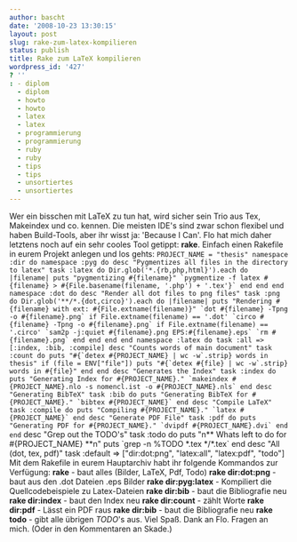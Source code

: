 ```yaml
---
author: bascht
date: '2008-10-23 13:30:15'
layout: post
slug: rake-zum-latex-kompilieren
status: publish
title: Rake zum LaTeX kompilieren
wordpress_id: '427'
? ''
: - diplom
  - diplom
  - howto
  - howto
  - latex
  - latex
  - programmierung
  - programmierung
  - ruby
  - ruby
  - tips
  - tips
  - unsortiertes
  - unsortiertes
---
```


Wer ein bisschen mit LaTeX zu tun hat, wird sicher sein Trio aus
Tex, Makeindex und co. kennen. Die meisten IDE's sind zwar schon
flexibel und haben Build-Tools, aber ihr wisst ja: 'Because I Can'.
Flo hat mich daher letztens noch auf ein sehr cooles Tool getippt:
**rake**. Einfach einen Rakefile in eurem Projekt anlegen und los
gehts:
`` PROJECT_NAME = "thesis" namespace :dir do namespace :pyg do desc "Pygmentizes all files in the directory to latex" task :latex do Dir.glob('*.{rb,php,html}').each do |filename| puts "pygmentizing #{filename}" `pygmentize -f latex #{filename} > #{File.basename(filename, '.php') + '.tex'}` end end end namespace :dot do desc "Render all dot files to png files" task :png do Dir.glob('**/*.{dot,circo}').each do |filename| puts "Rendering #{filename} with ext: #{File.extname(filename)}" `dot #{filename} -Tpng -o #{filename}.png` if File.extname(filename) == '.dot' `circo #{filename} -Tpng -o #{filename}.png` if File.extname(filename) == '.circo' `sam2p -j:quiet #{filename}.png EPS:#{filename}.eps` `rm #{filename}.png` end end end end namespace :latex do task :all => [:index, :bib, :compile] desc "Counts words of main document" task :count do puts "#{`detex #{PROJECT_NAME} | wc -w`.strip} words in thesis" if (file = ENV["file"]) puts "#{`detex #{file} | wc -w`.strip} words in #{file}" end end desc "Generates the Index" task :index do puts "Generating Index for #{PROJECT_NAME}." `makeindex #{PROJECT_NAME}.nlo -s nomencl.ist -o #{PROJECT_NAME}.nls` end desc "Generating BibTeX" task :bib do puts "Generating BibTeX for #{PROJECT_NAME}." `bibtex #{PROJECT_NAME}` end desc "Compile LaTeX" task :compile do puts "Compiling #{PROJECT_NAME}." `latex #{PROJECT_NAME}` end desc "Generate PDF File" task :pdf do puts "Generating PDF for #{PROJECT_NAME}." `dvipdf #{PROJECT_NAME}.dvi` end end ``
desc "Grep out the TODO's" task :todo do puts "n\*\* Whats left to
do for \#{PROJECT\_NAME} \*\*n" puts \`grep -n %TODO \*.tex
\*/\*.tex\` end desc "All (dot, tex, pdf)" task :default =\>
["dir:dot:png", "latex:all", "latex:pdf", "todo"] Mit dem Rakefile
in eurem Hauptarchiv habt ihr folgende Kommandos zur Verfügung:
**rake** - baut alles (Bilder, LaTeX, Pdf, Todo)
**rake dir:dot:png** - baut aus den .dot Dateien .eps Bilder
**rake dir:pyg:latex** - Kompiliert die Quellcodebeispiele zu
Latex-Dateien **rake dir:bib** - baut die Bibliografie neu
**rake dir:index** - baut den Index neu **rake dir:count** - zählt
Worte **rake dir:pdf** - Lässt ein PDF raus **rake dir:bib** - baut
die Bibliografie neu **rake todo** - gibt alle übrigen *TODO*'s
aus. Viel Spaß. Dank an Flo. Fragen an mich. (Oder in den
Kommentaren an Skade.)


